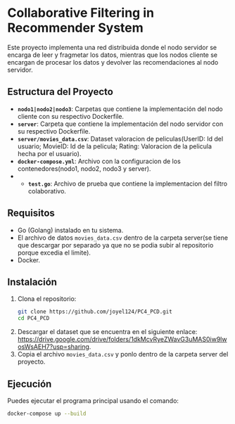 # Collaborative Filtering in Recommender System

Este proyecto implementa una red distribuida donde el nodo servidor se encarga de leer y fragmetar los datos, mientras que los nodos cliente se encargan de procesar los datos y devolver las recomendaciones al nodo servidor.

## Estructura del Proyecto

- **`nodo1|nodo2|nodo3`**: Carpetas que contiene la implementación del nodo cliente con su respectivo Dockerfile.
- **`server`**: Carpeta que contiene la implementación del nodo servidor con su respectivo Dockerfile.
- **`server/movies_data.csv`**: Dataset valoracion de peliculas(UserID: Id del usuario; MovieID: Id de la pelicula; Rating: Valoracion de la pelicula hecha por el usuario).
- **`docker-compose.yml`**: Archivo con la configuracion de los contenedores(nodo1, nodo2, nodo3 y server).
- - **`test.go`**: Archivo de prueba que contiene la implementacion del filtro colaborativo.

## Requisitos

- Go (Golang) instalado en tu sistema.
- El archivo de datos `movies_data.csv` dentro de la carpeta server(se tiene que descargar por separado ya que no se podia subir al repositorio porque excedia el limite).
- Docker.

## Instalación

1. Clona el repositorio:
    ```bash
    git clone https://github.com/joyel124/PC4_PCD.git
    cd PC4_PCD
    ```
2. Descargar el dataset que se encuentra en el siguiente enlace: https://drive.google.com/drive/folders/1dkMcvRyeZWavG3uMAS0iw9lwosWsAEH7?usp=sharing.
3. Copia el archivo `movies_data.csv` y ponlo dentro de la carpeta server del proyecto.
   
## Ejecución

Puedes ejecutar el programa principal usando el comando:

```bash
docker-compose up --build

